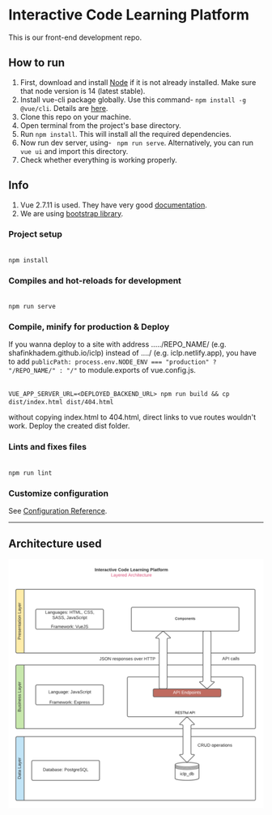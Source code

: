 

# Interactive Code Learning Platform
This is our front-end development repo.

## How to run
1. First, download and install  [Node](https://nodejs.org/en/) if it is not already installed. Make sure that node version is 14 (latest stable).
2. Install vue-cli package globally. Use this command-
``npm install -g @vue/cli``. Details are [here](https://cli.vuejs.org/guide/).
3. Clone this repo on your machine. 
4. Open terminal from the project's base directory.
5. Run ``npm install``. This will install all the required dependencies.
6. Now run dev server, using- `` npm run serve``. Alternatively, you can run `vue ui` and import this directory.
7. Check whether everything is working properly.


## Info
1. Vue 2.7.11  is used. They have very good [documentation](https://vuejs.org/v2/guide/).
2. We are using [bootstrap library](https://bootstrap-vue.org/docs).

### Project setup

```

npm install

```

  

### Compiles and hot-reloads for development

```

npm run serve

```

  

### Compile, minify for production & Deploy


If you wanna deploy to a site with address ...../REPO_NAME/ (e.g. shafinkhadem.github.io/iclp) instead of ..../ (e.g. iclp.netlify.app), you have to add `publicPath: process.env.NODE_ENV === "production" ? "/REPO_NAME/" : "/"` to module.exports of vue.config.js.

```

VUE_APP_SERVER_URL=<DEPLOYED_BACKEND_URL> npm run build && cp dist/index.html dist/404.html

```

without copying index.html to 404.html, direct links to vue routes wouldn't work. Deploy the created dist folder.

### Lints and fixes files

```

npm run lint

```

  

### Customize configuration

See [Configuration Reference](https://cli.vuejs.org/config/).

---
## Architecture used
![ICLP Architecture](./ICLP_Architecture.png)